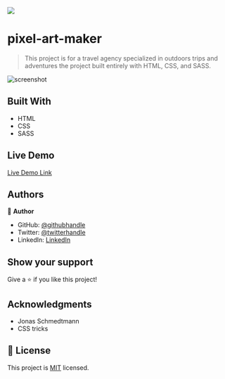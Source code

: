 
![](https://img.shields.io/badge/pixelartmaker-blueviolet)

# pixel-art-maker

> This project is for a travel agency specialized in outdoors trips and adventures the project built entirely  with HTML, CSS, and SASS.


![screenshot](./img/fabu.png)

## Built With

- HTML
- CSS
- SASS

## Live Demo

[Live Demo Link](https://fabuloustours.netlify.app/)



## Authors

👤 **Author**

- GitHub: [@githubhandle](https://github.com/Shaher-11)
- Twitter: [@twitterhandle](https://twitter.com/ShaherShamroukh/)
- LinkedIn: [LinkedIn](https://www.linkedin.com/in/shaher-shamroukh/)

## Show your support

Give a ⭐️ if you like this project!

## Acknowledgments

- Jonas Schmedtmann
- CSS tricks

## 📝 License

This project is [MIT](lic.url) licensed.
